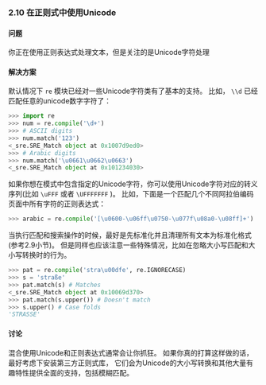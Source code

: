 ### 2.10 在正则式中使用Unicode

#### 问题

你正在使用正则表达式处理文本，但是关注的是Unicode字符处理

#### 解决方案

默认情况下 `re` 模块已经对一些Unicode字符类有了基本的支持。 比如， `\\d` 已经匹配任意的unicode数字字符了：

```python
>>> import re
>>> num = re.compile('\d+')
>>> # ASCII digits
>>> num.match('123')
<_sre.SRE_Match object at 0x1007d9ed0>
>>> # Arabic digits
>>> num.match('\u0661\u0662\u0663')
<_sre.SRE_Match object at 0x101234030>
```

如果你想在模式中包含指定的Unicode字符，你可以使用Unicode字符对应的转义序列(比如 `\uFFF` 或者 `\UFFFFFFF` )。 比如，下面是一个匹配几个不同阿拉伯编码页面中所有字符的正则表达式：

```python
>>> arabic = re.compile('[\u0600-\u06ff\u0750-\u077f\u08a0-\u08ff]+')
```

当执行匹配和搜索操作的时候，最好是先标准化并且清理所有文本为标准化格式(参考2.9小节)。 但是同样也应该注意一些特殊情况，比如在忽略大小写匹配和大小写转换时的行为。

```python
>>> pat = re.compile('stra\u00dfe', re.IGNORECASE)
>>> s = 'straße'
>>> pat.match(s) # Matches
<_sre.SRE_Match object at 0x10069d370>
>>> pat.match(s.upper()) # Doesn't match
>>> s.upper() # Case folds
'STRASSE'
```

#### 讨论

混合使用Unicode和正则表达式通常会让你抓狂。 如果你真的打算这样做的话，最好考虑下安装第三方正则式库， 它们会为Unicode的大小写转换和其他大量有趣特性提供全面的支持，包括模糊匹配。